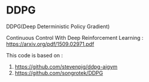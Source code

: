# DDPG
DDPG(Deep Deterministic Policy Gradient)

Continuous Control With Deep Reinforcement Learning : https://arxiv.org/pdf/1509.02971.pdf

This code is based on :
1) https://github.com/stevenpjg/ddpg-aigym
2) https://github.com/songrotek/DDPG

